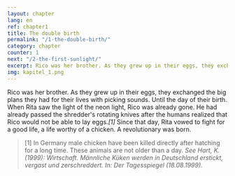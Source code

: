 ```yaml
---
layout: chapter
lang: en
ref: chapter1
title: The double birth
permalink: "/1-the-double-birth/"
category: chapter
counter: 1
next: "/2-the-first-sunlight/"
excerpt: Rico was her brother. As they grew up in their eggs, they exchanged the big plans they had for their lives with picking sounds ...
img: kapitel_1.png
---
```


Rico was her brother. As they grew up in their eggs, they exchanged the big plans they had for their lives with picking sounds. Until the day of their birth. When Rita saw the light of the neon light, Rico was already gone. He had already passed the shredder's rotating knives after the humans realized that Rico would not be able to lay eggs._[1]_ Since that day, Rita vowed to fight for a good life, a life worthy of a chicken. A revolutionary was born.

> [1] In Germany male chicken have been killed directly after hatching for a long time. These animals are not older than a day.
_See Hart, K. (1999): Wirtschaft. Männliche Küken werden in Deutschland erstickt, vergast und zerschreddert. In: Der Tagesspiegel (18.08.1999)._
